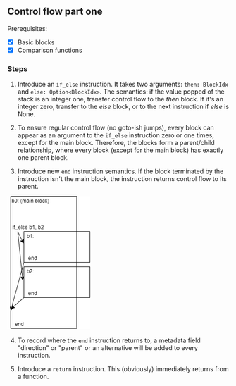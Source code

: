 ## Control flow part one

Prerequisites:
- [X] Basic blocks
- [X] Comparison functions

### Steps


1. Introduce an `if_else` instruction.
It takes two arguments: `then: BlockIdx` and `else: Option<BlockIdx>`.
The semantics: if the value popped of the stack is an integer one,
transfer control flow to the *then* block. If it's an integer zero, transfer
to the *else* block, or to the next instruction if *else* is None.


2. To ensure regular control flow (no goto-ish jumps), every block
can appear as an argument to the `if_else` instruction zero or one times, except
for the main block. Therefore, the blocks form a parent/child relationship, where every
block (except for the main block) has exactly one parent block.


3. Introduce new `end` instruction semantics.
If the block terminated by the instruction isn't the main block,
the instruction returns control flow to its parent.

![](control_flow_1.png)


4. To record where the `end` instruction returns to,
a metadata field "direction" or "parent" or an alternative will be added to every instruction.

5. Introduce a `return` instruction. This (obviously) immediately returns from a function.